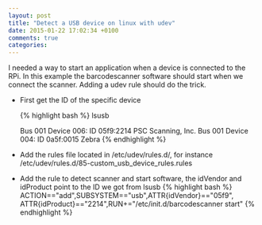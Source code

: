 ```yaml
---
layout: post
title: "Detect a USB device on linux with udev"
date: 2015-01-22 17:02:34 +0100
comments: true
categories: 
---
```


I needed a way to start an application when a device is
connected to the RPi.  In this example the barcodescanner
software should start when we connect the scanner.
Adding a udev rule should do the trick.


  * First get the ID of the specific device

    {% highlight bash %}
    lsusb

    Bus 001 Device 006: ID 05f9:2214 PSC Scanning, Inc. 
    Bus 001 Device 004: ID 0a5f:0015 Zebra
    {% endhighlight %}

  * Add the rules file located in /etc/udev/rules.d/,
    for instance /etc/udev/rules.d/85-custom_usb_device_rules.rules

  * Add the rule to detect scanner and start software, the idVendor 
  and idProduct point to the ID we got from lsusb
    {% highlight bash %}
    ACTION=="add",SUBSYSTEM=="usb",ATTR{idVendor}=="05f9",
    ATTR{idProduct}=="2214",RUN+="/etc/init.d/barcodescanner start"
    {% endhighlight %}

